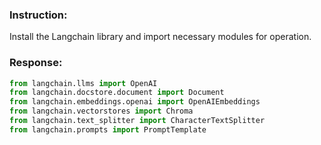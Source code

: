 ### Instruction:
Install the Langchain library and import necessary modules for operation.

### Response:
```python
from langchain.llms import OpenAI
from langchain.docstore.document import Document
from langchain.embeddings.openai import OpenAIEmbeddings
from langchain.vectorstores import Chroma
from langchain.text_splitter import CharacterTextSplitter
from langchain.prompts import PromptTemplate
```